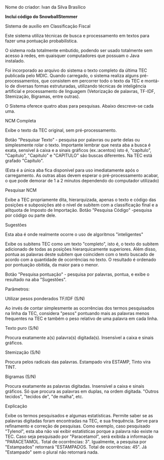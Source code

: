 Nome do criador: Ivan da Silva Brasílico

******Inclui código do SnowballStemmer******

Sistema de auxílio em Classificação Fiscal

Este sistema utiliza técnicas de busca e processamento em textos para fazer uma pontuação probabilística.

O sistema roda totalmente embutido, podendo ser usado totalmente sem acesso à redes, em quaisquer computadores que possuam o Java instalado.

Foi incorporado ao arquivo do sistema o texto completo da última TEC publicada pelo MDIC. Quando carregado, o sistema realiza alguns pré-processamentos, que consistem em percorrer todo o texto da TEC e montá-lo de diversas formas estruturadas, utilizando técnicas de inteligência artificial e processamento de linguagem (Vetorização de palavras, TF-IDF, Stemização, Bigramas, entre outras).

O Sistema oferece quatro abas para pesquisas. Abaixo descreve-se cada uma.

NCM Completa

Exibe o texto da TEC original, sem pré-processamento.

Botão "Pesquisar Texto" -  pesquisa por palavras ou parte delas ou simplesmente rolar o texto. Importante lembrar que nesta aba a busca é exata, sensível à caixa e a sinais gráficos (ex.:acentos) isto é, "capítulo", "Capítulo", "Capitulo" e "CAPITULO" são buscas diferentes. Na TEC está grafado "Capítulo".

(Esta é a única aba fica disponível para uso imediatamente após o carregamento. As outras abas devem esperar o pré-processamento acabar, o que pode demorar de 1 a 2 minutos dependendo do computador utilizado)

Pesquisar NCM 

Exibe a TEC propriamente dita, hierarquizada, apenas o texto e código das posições e subposições até o nível de subitem com a classificação final e a alítquota de Imposto de Importação.
Botão "Pesquisa Código" -pesquisa por código ou parte dele.


Sugestões

Esta aba é onde realmente ocorre o uso de algoritmos "inteligentes"

Exibe os subitens TEC como um texto "completo", isto é, o texto do subitem adicionado de todas as posições hierarquicamente superiores. Além disso, pontua as palavras deste subitem que coincidem com o texto buscado de acordo com a quantidade de ocorrências no texto. O resultado é ordenado por pontuação obitida, da maior para o menor.

Botão "Pesquisa pontuação" - pesquisa por palavras, pontua, e exibe o resultado na aba "Sugestões". 

Parâmetros: 

Utilizar pesos ponderados TF/IDF (S/N)

Ao invés de contar simplesmente as ocorrências dos termos pesquisados na linha da TEC, considera "pesos" pontuando mais as palavras menos frequentes na TEC e também o peso relativo de uma palavra em cada linha.

Texto puro (S/N)

Procura exatamente a(s) palavra(s) digitada(s). Insensível a caixa e sinais gráficos.

Stemização (S/N)

Procura pelos radicais das palavras. Estampado vira ESTAMP, Tinto vira TINT.

Bigramas (S/N)

Procura exatamente as palavras digitadas. Insensível a caixa e sinais gráficos. Só que procura as palavras em duplas, na ordem digitada. "Outros tecidos", "tecidos de", "de malha", etc.

Explicação

Exibe os termos pesquisados e algumas estatísticas. Permite saber se as palavras digitadas foram encontradas na TEC, e sua frequência. Serve para refinamento e correção de pesquisas. Como exemplo, caso pesquisado "Tylenol", esta aba não vai exibir estatísticas porque a palavra não existe na TEC. Caso seja pesquisado por "Paracetamol", será exibida a informação "PARACETAMOL. Total de ocorrências: 3". Igualmente, a pesquisa por "Estampados" retornará "ESTAMPADOS. Total de ocorrências: 45". Já "Estampado" sem o plural não retornará nada.
